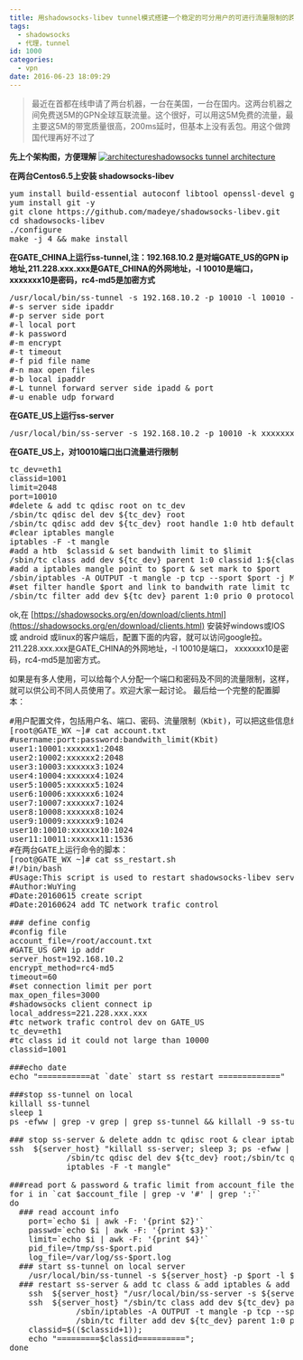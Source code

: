 ```yaml
---
title: 用shadowsocks-libev tunnel模式搭建一个稳定的可分用户的可进行流量限制的跨国代理
tags:
  - shadowsocks
  - 代理，tunnel
id: 1000
categories:
  - vpn
date: 2016-06-23 18:09:29
---
```


> 最近在首都在线申请了两台机器，一台在美国，一台在国内。这两台机器之间免费送5M的GPN全球互联流量。这个很好，可以用这5M免费的流量，最主要这5M的带宽质量很高，200ms延时，但基本上没有丢包。用这个做跨国代理再好不过了

**先上个架构图，方便理解**
[![architecture](http://www.m690.com/wp-content/uploads/2016/06/architecture-1024x539.jpg)shadowsocks tunnel architecture](http://www.m690.com/wp-content/uploads/2016/06/architecture.jpg)

**在两台Centos6.5上安装 shadowsocks-libev**
<pre>
yum install build-essential autoconf libtool openssl-devel gcc -y
yum install git -y
git clone https://github.com/madeye/shadowsocks-libev.git
cd shadowsocks-libev
./configure
make -j 4 && make install
</pre>

**在GATE_CHINA上运行ss-tunnel,注：192.168.10.2 是对端GATE_US的GPN ip地址,211.228.xxx.xxx是GATE_CHINA的外网地址，-l 10010是端口， xxxxxxx10是密码，rc4-md5是加密方式**
<pre>
/usr/local/bin/ss-tunnel -s 192.168.10.2 -p 10010 -l 10010 -k xxxxxxx10 -m rc4-md5 -t 60 -f /tmp/ss-10010.pid -n 3000 -b 221.228.109.xxx -L 192.168.10.2:10010 -u
#-s server side ipaddr
#-p server side port
#-l local port
#-k password
#-m encrypt
#-t timeout
#-f pid file name
#-n max open files
#-b local ipaddr
#-L tunnel forward server side ipadd & port
#-u enable udp forward
</pre>

**在GATE_US上运行ss-server**
<pre>
/usr/local/bin/ss-server -s 192.168.10.2 -p 10010 -k xxxxxxx10 -m rc4-md5 -t 60 -f /tmp/ss-10010.pid -n 3000 -u
</pre>

**在GATE_US上，对10010端口出口流量进行限制**
<pre>
tc_dev=eth1
classid=1001
limit=2048
port=10010
#delete & add tc qdisc root on tc_dev
/sbin/tc qdisc del dev ${tc_dev} root
/sbin/tc qdisc add dev ${tc_dev} root handle 1:0 htb default 10
#clear iptables mangle 
iptables -F -t mangle
#add a htb  $classid & set bandwith limit to $limit
/sbin/tc class add dev ${tc_dev} parent 1:0 classid 1:${classid} htb rate ${limit}kbit burst 10k
#add a iptables mangle point to $port & set mark to $port
/sbin/iptables -A OUTPUT -t mangle -p tcp --sport $port -j MARK --set-mark $port
#set filter handle $port and link to bandwith rate limit tc $classid  
/sbin/tc filter add dev ${tc_dev} parent 1:0 prio 0 protocol ip handle $port fw flowid 1:${classid}"
</pre>

ok,在 [https://shadowsocks.org/en/download/clients.html](https://shadowsocks.org/en/download/clients.html) 安装好windows或IOS 或 android 或linux的客户端后，配置下面的内容，就可以访问google拉。
211.228.xxx.xxx是GATE_CHINA的外网地址，-l 10010是端口， xxxxxxx10是密码，rc4-md5是加密方式。

如果是有多人使用，可以给每个人分配一个端口和密码及不同的流量限制，这样，就可以供公司不同人员使用了。欢迎大家一起讨论。
最后给一个完整的配置脚本：
<pre>
#用户配置文件，包括用户名、端口、密码、流量限制（Kbit)，可以把这些信息给不同的用户，实现不同用户，不同端口密码，不同流量限制。
[root@GATE_WX ~]# cat account.txt 
#username:port:password:bandwith_limit(Kbit)
user1:10001:xxxxxx1:2048
user2:10002:xxxxxx2:2048
user3:10003:xxxxxx3:1024
user4:10004:xxxxxx4:1024
user5:10005:xxxxxx5:1024
user6:10006:xxxxxx6:1024
user7:10007:xxxxxx7:1024
user8:10008:xxxxxx8:1024
user9:10009:xxxxxx9:1024
user10:10010:xxxxxx10:1024
user11:10011:xxxxxx11:1536
#在两台GATE上运行命令的脚本：
[root@GATE_WX ~]# cat ss_restart.sh
#!/bin/bash
#Usage:This script is used to restart shadowsocks-libev service and set tc network trafic control,This script run on GATE_CHINA
#Author:WuYing
#Date:20160615 create script
#Date:20160624 add TC network trafic control

### define config
#config file
account_file=/root/account.txt
#GATE_US GPN ip addr
server_host=192.168.10.2
encrypt_method=rc4-md5
timeout=60
#set connection limit per port
max_open_files=3000
#shadowsocks client connect ip
local_address=221.228.xxx.xxx
#tc network trafic control dev on GATE_US
tc_dev=eth1
#tc class id it could not large than 10000
classid=1001

###echo date
echo "===========at `date` start ss restart ============="

###stop ss-tunnel on local
killall ss-tunnel 
sleep 1
ps -efww | grep -v grep | grep ss-tunnel && killall -9 ss-tunnel  

### stop ss-server & delete addn tc qdisc root & clear iptables -t mangle on remote server
ssh  ${server_host} "killall ss-server; sleep 3; ps -efww | grep -v grep | grep ss-server && killall -9 ss-server;\
            /sbin/tc qdisc del dev ${tc_dev} root;/sbin/tc qdisc add dev ${tc_dev} root handle 1:0 htb default 10;\
            iptables -F -t mangle"

###read port & password & trafic limit from account_file then start ss-tunnel ss-server tc
for i in `cat $account_file | grep -v '#' | grep ':'`
do
  ### read account info
    port=`echo $i | awk -F: '{print $2}'`
    passwd=`echo $i | awk -F: '{print $3}'`
    limit=`echo $i | awk -F: '{print $4}'`
    pid_file=/tmp/ss-$port.pid
    log_file=/var/log/ss-$port.log
  ### start ss-tunnel on local server
    /usr/local/bin/ss-tunnel -s ${server_host} -p $port -l $port -k $passwd -m ${encrypt_method} -t ${timeout}  -f ${pid_file} -n ${max_open_files} -b ${local_address} -L ${server_host}:$port -u > ${log_file} 2>&1 & 
  ### restart ss-server & add tc class & add iptables & add tc filter on remote server
    ssh  ${server_host} "/usr/local/bin/ss-server -s ${server_host} -p $port  -k $passwd -m ${encrypt_method} -t ${timeout}  -f ${pid_file} -n ${max_open_files}   -u > ${log_file} 2>&1 &"
    ssh  ${server_host} "/sbin/tc class add dev ${tc_dev} parent 1:0 classid 1:${classid} htb rate ${limit}kbit burst 10k;\
              /sbin/iptables -A OUTPUT -t mangle -p tcp --sport $port -j MARK --set-mark $port;\
              /sbin/tc filter add dev ${tc_dev} parent 1:0 prio 0 protocol ip handle $port fw flowid 1:${classid}"
    classid=$(($classid+1));
    echo "=========$classid==========";
done 
</pre>